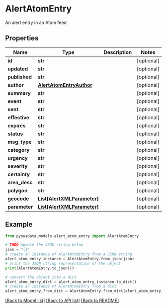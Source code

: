 # AlertAtomEntry

An alert entry in an Atom feed

## Properties

Name | Type | Description | Notes
------------ | ------------- | ------------- | -------------
**id** | **str** |  | [optional] 
**updated** | **str** |  | [optional] 
**published** | **str** |  | [optional] 
**author** | [**AlertAtomEntryAuthor**](AlertAtomEntryAuthor.md) |  | [optional] 
**summary** | **str** |  | [optional] 
**event** | **str** |  | [optional] 
**sent** | **str** |  | [optional] 
**effective** | **str** |  | [optional] 
**expires** | **str** |  | [optional] 
**status** | **str** |  | [optional] 
**msg_type** | **str** |  | [optional] 
**category** | **str** |  | [optional] 
**urgency** | **str** |  | [optional] 
**severity** | **str** |  | [optional] 
**certainty** | **str** |  | [optional] 
**area_desc** | **str** |  | [optional] 
**polygon** | **str** |  | [optional] 
**geocode** | [**List[AlertXMLParameter]**](AlertXMLParameter.md) |  | [optional] 
**parameter** | [**List[AlertXMLParameter]**](AlertXMLParameter.md) |  | [optional] 

## Example

```python
from pynwsdata.models.alert_atom_entry import AlertAtomEntry

# TODO update the JSON string below
json = "{}"
# create an instance of AlertAtomEntry from a JSON string
alert_atom_entry_instance = AlertAtomEntry.from_json(json)
# print the JSON string representation of the object
print(AlertAtomEntry.to_json())

# convert the object into a dict
alert_atom_entry_dict = alert_atom_entry_instance.to_dict()
# create an instance of AlertAtomEntry from a dict
alert_atom_entry_from_dict = AlertAtomEntry.from_dict(alert_atom_entry_dict)
```
[[Back to Model list]](../README.md#documentation-for-models) [[Back to API list]](../README.md#documentation-for-api-endpoints) [[Back to README]](../README.md)


